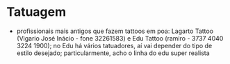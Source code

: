# **Tatuagem**


- profissionais mais antigos que fazem tattoos em poa: Lagarto Tattoo (Vigario José Inácio - fone 32261583) e Edu Tattoo (ramiro - 3737 4040  3224 1900); no Edu há vários tatuadores, aí vai depender do tipo de estilo desejado; particularmente, acho o linha do edu super realista


